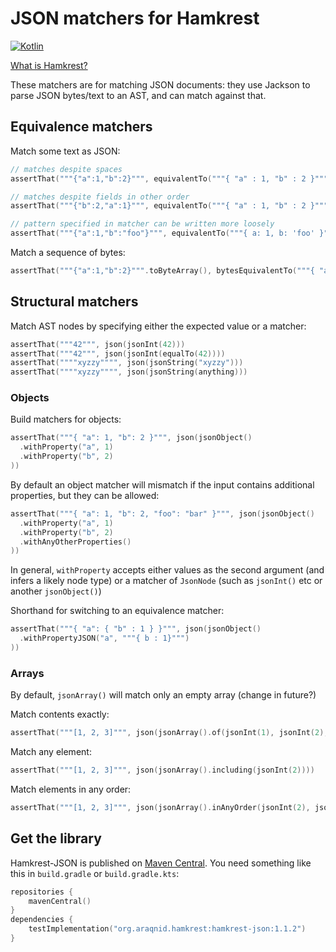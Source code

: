 JSON matchers for Hamkrest
==========================

[ ![Kotlin](https://img.shields.io/badge/kotlin-1.3.61-blue.svg)](http://kotlinlang.org)

[What is Hamkrest?](https://github.com/npryce/hamkrest)

These matchers are for matching JSON documents: they use Jackson to parse JSON bytes/text to an
AST, and can match against that.

Equivalence matchers
--------------------

Match some text as JSON:

```kotlin
// matches despite spaces
assertThat("""{"a":1,"b":2}""", equivalentTo("""{ "a" : 1, "b" : 2 }"""))
```

```kotlin
// matches despite fields in other order
assertThat("""{"b":2,"a":1}""", equivalentTo("""{ "a" : 1, "b" : 2 }"""))
```

```kotlin
// pattern specified in matcher can be written more loosely
assertThat("""{"a":1,"b":"foo"}""", equivalentTo("""{ a: 1, b: 'foo' }"""))
```

Match a sequence of bytes:

```kotlin
assertThat("""{"a":1,"b":2}""".toByteArray(), bytesEquivalentTo("""{ "a" : 1, "b" : 2 }"""))
```

Structural matchers
-------------------

Match AST nodes by specifying either the expected value or a matcher:

```kotlin
assertThat("""42""", json(jsonInt(42)))
assertThat("""42""", json(jsonInt(equalTo(42))))
assertThat(""""xyzzy"""", json(jsonString("xyzzy")))
assertThat(""""xyzzy"""", json(jsonString(anything)))
```

### Objects

Build matchers for objects:

```kotlin
assertThat("""{ "a": 1, "b": 2 }""", json(jsonObject()
  .withProperty("a", 1)
  .withProperty("b", 2)
))
```

By default an object matcher will mismatch if the input contains additional properties, but
they can be allowed:

```kotlin
assertThat("""{ "a": 1, "b": 2, "foo": "bar" }""", json(jsonObject()
  .withProperty("a", 1)
  .withProperty("b", 2)
  .withAnyOtherProperties()
))
```

In general, `withProperty` accepts either values as the second argument (and infers a
likely node type) or a matcher of `JsonNode` (such as `jsonInt()` etc or another `jsonObject()`)

Shorthand for switching to an equivalence matcher:

```kotlin
assertThat("""{ "a": { "b" : 1 } }""", json(jsonObject()
  .withPropertyJSON("a", """{ b : 1}""")
))
```

### Arrays

By default, `jsonArray()` will match only an empty array (change in future?)

Match contents exactly:

```kotlin
assertThat("""[1, 2, 3]""", json(jsonArray().of(jsonInt(1), jsonInt(2), jsonInt(3))))
```

Match any element:

```kotlin
assertThat("""[1, 2, 3]""", json(jsonArray().including(jsonInt(2))))
```

Match elements in any order:

```kotlin
assertThat("""[1, 2, 3]""", json(jsonArray().inAnyOrder(jsonInt(2), jsonInt(1), jsonInt(3))))
```

Get the library
---------------

Hamkrest-JSON is published on [Maven Central](https://search.maven.org). You need something like this in
`build.gradle` or `build.gradle.kts`:

```kotlin
repositories {
    mavenCentral()
}
dependencies {
    testImplementation("org.araqnid.hamkrest:hamkrest-json:1.1.2")
}
```

